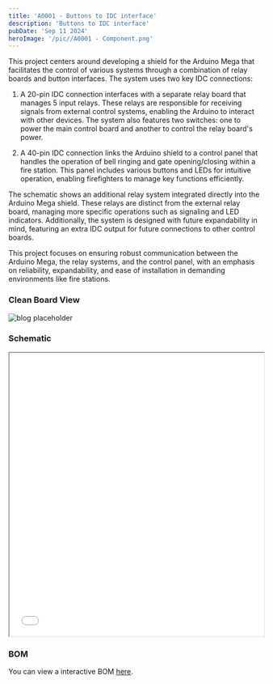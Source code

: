 ```yaml
---
title: 'A0001 - Buttons to IDC interface'
description: 'Buttons to IDC interface'
pubDate: 'Sep 11 2024'
heroImage: '/pic//A0001 - Component.png'
---
```


This project centers around developing a shield for the Arduino Mega that facilitates the control of various systems through a combination of relay boards and button interfaces. The system uses two key IDC connections:

1. A 20-pin IDC connection interfaces with a separate relay board that manages 5 input relays. These relays are responsible for receiving signals from external control systems, enabling the Arduino to interact with other devices. The system also features two switches: one to power the main control board and another to control the relay board's power.

2. A 40-pin IDC connection links the Arduino shield to a control panel that handles the operation of bell ringing and gate opening/closing within a fire station. This panel includes various buttons and LEDs for intuitive operation, enabling firefighters to manage key functions efficiently.

The schematic shows an additional relay system integrated directly into the Arduino Mega shield. These relays are distinct from the external relay board, managing more specific operations such as signaling and LED indicators. Additionally, the system is designed with future expandability in mind, featuring an extra IDC output for future connections to other control boards.

This project focuses on ensuring robust communication between the Arduino Mega, the relay systems, and the control panel, with an emphasis on reliability, expandability, and ease of installation in demanding environments like fire stations.

### Clean Board View

![blog placeholder](/pic/A0001%20-%20Clean.png)

### Schematic

<iframe src="/sch/A0001-Schematic.pdf" width="100%" height="560px"></iframe>

### BOM

You can view a interactive BOM [here](/bom/BOM_A0001.html).